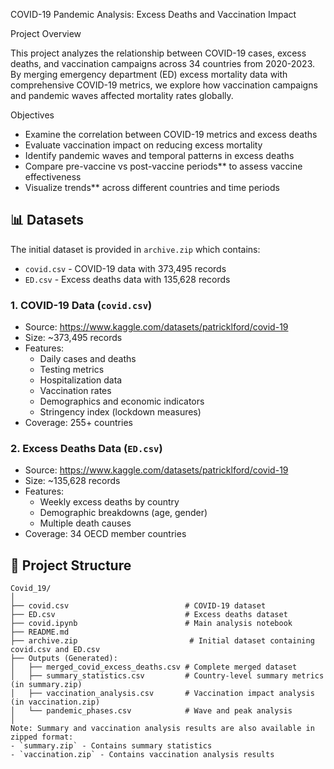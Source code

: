 COVID-19 Pandemic Analysis: Excess Deaths and Vaccination Impact

Project Overview

This project analyzes the relationship between COVID-19 cases, excess deaths, and vaccination campaigns across 34 countries from 2020-2023. By merging emergency department (ED) excess mortality data with comprehensive COVID-19 metrics, we explore how vaccination campaigns and pandemic waves affected mortality rates globally.

 Objectives

- Examine the correlation between COVID-19 metrics and excess deaths
- Evaluate vaccination impact on reducing excess mortality
- Identify pandemic waves and temporal patterns in excess deaths
- Compare pre-vaccine vs post-vaccine periods** to assess vaccine effectiveness
- Visualize trends** across different countries and time periods

## 📊 Datasets

The initial dataset is provided in `archive.zip` which contains:
- `covid.csv` - COVID-19 data with 373,495 records
- `ED.csv` - Excess deaths data with 135,628 records

### 1. COVID-19 Data (`covid.csv`)
- Source: https://www.kaggle.com/datasets/patricklford/covid-19
- Size: ~373,495 records
- Features: 
  - Daily cases and deaths
  - Testing metrics
  - Hospitalization data
  - Vaccination rates
  - Demographics and economic indicators
  - Stringency index (lockdown measures)
- Coverage: 255+ countries

### 2. Excess Deaths Data (`ED.csv`)
- Source: https://www.kaggle.com/datasets/patricklford/covid-19
- Size: ~135,628 records
- Features:
  - Weekly excess deaths by country
  - Demographic breakdowns (age, gender)
  - Multiple death causes
- Coverage: 34 OECD member countries

## 🔧 Project Structure

```
Covid_19/
│
├── covid.csv                          # COVID-19 dataset
├── ED.csv                             # Excess deaths dataset
├── covid.ipynb                        # Main analysis notebook
├── README.md                          
├── archive.zip                         # Initial dataset containing covid.csv and ED.csv
├── Outputs (Generated):
│   ├── merged_covid_excess_deaths.csv # Complete merged dataset
│   ├── summary_statistics.csv         # Country-level summary metrics (in summary.zip)
│   ├── vaccination_analysis.csv       # Vaccination impact analysis (in vaccination.zip)
│   └── pandemic_phases.csv            # Wave and peak analysis
│
Note: Summary and vaccination analysis results are also available in zipped format:
- `summary.zip` - Contains summary statistics
- `vaccination.zip` - Contains vaccination analysis results
```

